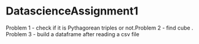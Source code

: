 # DatascienceAssignment1
Problem 1 - check if it is Pythagorean triples or not.Problem 2 - find cube . Problem 3 - build a dataframe after reading a csv file
